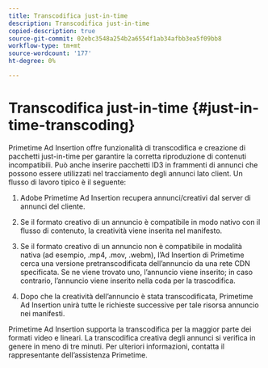 ```yaml
---
title: Transcodifica just-in-time
description: Transcodifica just-in-time
copied-description: true
source-git-commit: 02ebc3548a254b2a6554f1ab34afbb3ea5f09bb8
workflow-type: tm+mt
source-wordcount: '177'
ht-degree: 0%

---
```


# Transcodifica just-in-time {#just-in-time-transcoding}

Primetime Ad Insertion offre funzionalità di transcodifica e creazione di pacchetti just-in-time per garantire la corretta riproduzione di contenuti incompatibili. Può anche inserire pacchetti ID3 in frammenti di annunci che possono essere utilizzati nel tracciamento degli annunci lato client.
Un flusso di lavoro tipico è il seguente:

1. Adobe Primetime Ad Insertion recupera annunci/creativi dal server di annunci del cliente.

1. Se il formato creativo di un annuncio è compatibile in modo nativo con il flusso di contenuto, la creatività viene inserita nel manifesto.

1. Se il formato creativo di un annuncio non è compatibile in modalità nativa (ad esempio, .mp4, .mov, .webm), l’Ad Insertion di Primetime cerca una versione pretranscodificata dell’annuncio da una rete CDN specificata. Se ne viene trovato uno, l’annuncio viene inserito; in caso contrario, l’annuncio viene inserito nella coda per la trascodifica.

1. Dopo che la creatività dell’annuncio è stata transcodificata, Primetime Ad Insertion unirà tutte le richieste successive per tale risorsa annuncio nei manifesti.

Primetime Ad Insertion supporta la transcodifica per la maggior parte dei formati video e lineari. La transcodifica creativa degli annunci si verifica in genere in meno di tre minuti. Per ulteriori informazioni, contatta il rappresentante dell’assistenza Primetime.
